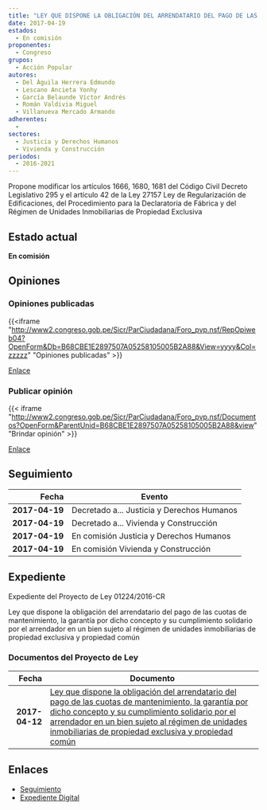 ```yaml
---
title: "LEY QUE DISPONE LA OBLIGACIÓN DEL ARRENDATARIO DEL PAGO DE LAS CUOTAS DE MANTENIMIENTO, LA GARANTÍA POR DICHO CONCEPTO Y SU CUMPLIMIENTO SOLIDARIO POR EL ARRENDADOR EN UN BIEN SUJETO AL RÉGIMEN DE UNIDADES INMOBILIARIAS DE PROPIEDAD EXCLUSIVA Y PROPIEDAD COMÚN"
date: 2017-04-19
estados: 
  - En comisión
proponentes: 
  - Congreso
grupos: 
  - Acción Popular
autores: 
  - Del Águila Herrera Edmundo
  - Lescano Ancieta Yonhy
  - García Belaunde Víctor Andrés
  - Román Valdivia Miguel
  - Villanueva Mercado Armando
adherentes: 
  - 
sectores: 
  - Justicia y Derechos Humanos
  - Vivienda y Construcción
periodos: 
  - 2016-2021
---
```


Propone modificar los artículos 1666, 1680, 1681 del Código Civil Decreto Legislativo 295 y el artículo 42 de la Ley 27157 Ley de Regularización de Edificaciones, del Procedimiento para la Declaratoria de Fábrica y del Régimen de Unidades Inmobiliarias de Propiedad Exclusiva


## Estado actual

**En comisión**

## Opiniones

### Opiniones publicadas

{{<iframe "http://www2.congreso.gob.pe/Sicr/ParCiudadana/Foro_pvp.nsf/RepOpiweb04?OpenForm&Db=B68CBE1E2897507A05258105005B2A88&View=yyyy&Col=zzzzz" "Opiniones publicadas" >}}

[Enlace](http://www2.congreso.gob.pe/Sicr/ParCiudadana/Foro_pvp.nsf/RepOpiweb04?OpenForm&Db=B68CBE1E2897507A05258105005B2A88&View=yyyy&Col=zzzzz)
### Publicar opinión

{{< iframe "http://www2.congreso.gob.pe/Sicr/ParCiudadana/Foro_pvp.nsf/Documentos?OpenForm&ParentUnid=B68CBE1E2897507A05258105005B2A88&view" "Brindar opinión" >}}

[Enlace](http://www2.congreso.gob.pe/Sicr/ParCiudadana/Foro_pvp.nsf/Documentos?OpenForm&ParentUnid=B68CBE1E2897507A05258105005B2A88&view)

## Seguimiento

| Fecha | Evento |
|------:|--------|
| **2017-04-19** | Decretado a... Justicia y Derechos Humanos|
| **2017-04-19** | Decretado a... Vivienda y Construcción|
| **2017-04-19** | En comisión Justicia y Derechos Humanos|
| **2017-04-19** | En comisión Vivienda y Construcción|


## Expediente

Expediente del Proyecto de Ley 01224/2016-CR

Ley que dispone la obligación del arrendatario del pago de las cuotas de mantenimiento, la garantía por dicho concepto y su cumplimiento solidario por el arrendador en un bien sujeto al régimen de unidades inmobiliarias de propiedad exclusiva y propiedad común


### Documentos del Proyecto de Ley

| Fecha | Documento |
|------:|--------|
| **2017-04-12** | [Ley que dispone la obligación del arrendatario del pago de las cuotas de mantenimiento, la garantía por dicho concepto y su cumplimiento solidario por el arrendador en un bien sujeto al régimen de unidades inmobiliarias de propiedad exclusiva y propiedad común](http://www.leyes.congreso.gob.pe/Documentos/2016_2021/Proyectos_de_Ley_y_de_Resoluciones_Legislativas/PL0122420170412..pdf) |

## Enlaces 

- [Seguimiento](http://www2.congreso.gob.pe/Sicr/TraDocEstProc/CLProLey2016.nsf/f7fff46988ca05b1052578e100829cc7/c4077a9067a3cd190525810000833dc3?OpenDocument)
- [Expediente Digital](http://www2.congreso.gob.pehttp://www2.congreso.gob.pe/Sicr/TraDocEstProc/CLProLey2016.nsf/f7fff46988ca05b1052578e100829cc7/c4077a9067a3cd190525810000833dc3?OpenDocument&Click=05257FB7005EB655.eb71d0cf91d8294e05256cdf006b5706/$Body/0.1C6C)
